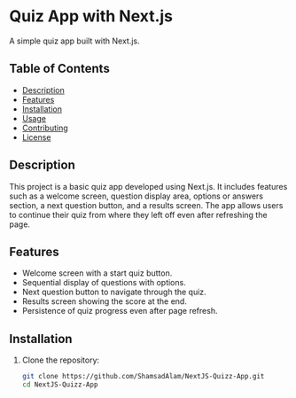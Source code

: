 # Quiz App with Next.js

A simple quiz app built with Next.js.

## Table of Contents
- [Description](#description)
- [Features](#features)
- [Installation](#installation)
- [Usage](#usage)
- [Contributing](#contributing)
- [License](#license)

## Description
This project is a basic quiz app developed using Next.js. It includes features such as a welcome screen, question display area, options or answers section, a next question button, and a results screen. The app allows users to continue their quiz from where they left off even after refreshing the page.

## Features
- Welcome screen with a start quiz button.
- Sequential display of questions with options.
- Next question button to navigate through the quiz.
- Results screen showing the score at the end.
- Persistence of quiz progress even after page refresh.

## Installation
1. Clone the repository:
   ```bash
   git clone https://github.com/ShamsadAlam/NextJS-Quizz-App.git
   cd NextJS-Quizz-App
